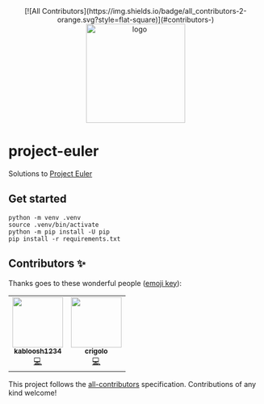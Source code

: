 <div align="center">
<!-- ALL-CONTRIBUTORS-BADGE:START - Do not remove or modify this section -->
[![All Contributors](https://img.shields.io/badge/all_contributors-2-orange.svg?style=flat-square)](#contributors-)
<!-- ALL-CONTRIBUTORS-BADGE:END -->
    <img src="https://projecteuler.net/images/clipart/euler_portrait.png" alt="logo" height="196">
</div>

# project-euler

Solutions to [Project Euler](https://projecteuler.net)


## Get started

    python -m venv .venv
    source .venv/bin/activate
    python -m pip install -U pip
    pip install -r requirements.txt

## Contributors ✨

Thanks goes to these wonderful people ([emoji key](https://allcontributors.org/docs/en/emoji-key)):

<!-- ALL-CONTRIBUTORS-LIST:START - Do not remove or modify this section -->
<!-- prettier-ignore-start -->
<!-- markdownlint-disable -->
<table>
  <tr>
    <td align="center"><a href="https://github.com/kabloosh1234"><img src="https://avatars.githubusercontent.com/u/90011938?v=4?s=100" width="100px;" alt=""/><br /><sub><b>kabloosh1234</b></sub></a><br /><a href="https://github.com/coding-armadillo/project-euler/commits?author=kabloosh1234" title="Code">💻</a></td>
    <td align="center"><a href="https://github.com/crigolo"><img src="https://avatars.githubusercontent.com/u/90223690?v=4?s=100" width="100px;" alt=""/><br /><sub><b>crigolo</b></sub></a><br /><a href="https://github.com/coding-armadillo/project-euler/commits?author=crigolo" title="Code">💻</a></td>
  </tr>
</table>

<!-- markdownlint-restore -->
<!-- prettier-ignore-end -->

<!-- ALL-CONTRIBUTORS-LIST:END -->

This project follows the [all-contributors](https://github.com/all-contributors/all-contributors) specification. Contributions of any kind welcome!